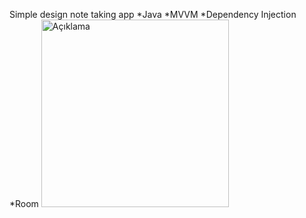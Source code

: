 Simple design note taking app 
*Java
*MVVM
*Dependency Injection
*Room
<img src="https://i.imgur.com/JwsQkk9.jpg" alt="Açıklama" width="300">

